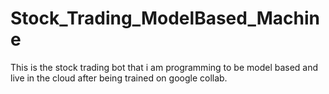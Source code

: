 # Stock_Trading_ModelBased_Machine
This is the stock trading bot that i am programming to be model based and live in the cloud after being trained on google collab.
